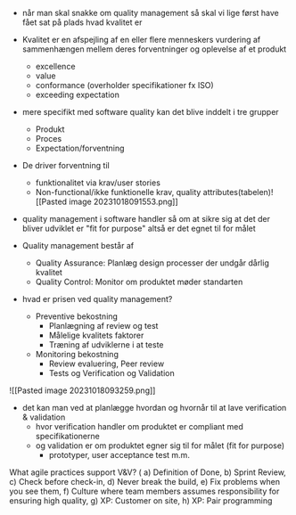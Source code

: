 * når man skal snakke om quality management så skal vi lige først have fået sat på plads hvad kvalitet er 
* Kvalitet er en afspejling af en eller flere menneskers vurdering af sammenhængen mellem deres forventninger og oplevelse af et produkt
	* excellence
	* value
	* conformance (overholder specifikationer fx ISO)
	* exceeding expectation 

* mere specifikt med software quality kan det blive inddelt i tre grupper
	* Produkt
	* Proces
	* Expectation/forventning 
* De driver forventning til 
	* funktionalitet via krav/user stories
	* Non-functional/ikke funktionelle krav, quality attributes(tabelen)![[Pasted image 20231018091553.png]]

* quality management i software handler så om at sikre sig at det der bliver udviklet er "fit for purpose" altså er det egnet til for målet 

* Quality management består af 
	* Quality Assurance: Planlæg design processer der undgår dårlig kvalitet
	* Quality Control: Monitor om produktet møder standarten

* hvad er prisen ved quality management? 
	* Preventive bekostning 
		* Planlægning af review og test
		* Målelige kvalitets faktorer
		* Træning af udviklerne i at teste
	* Monitoring bekostning
		* Review evaluering, Peer review
		* Tests og Verification og Validation

![[Pasted image 20231018093259.png]]

* det kan man ved at planlægge hvordan og hvornår til at lave verification & validation 
	* hvor verification handler om produktet er compliant med specifikationerne
	* og validation er om produktet egner sig til for målet (fit for purpose)
		* prototyper, user acceptance test m.m.




What agile practices support V&V? ( a) Definition of Done, b) Sprint Review, c) Check before check-in, d) Never break the build, e) Fix problems when you see them, f) Culture where team members assumes responsibility for ensuring high quality, g) XP: Customer on site, h) XP: Pair programming